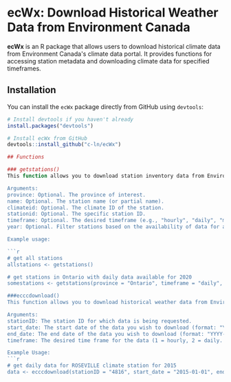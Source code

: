 # ecWx: Download Historical Weather Data from Environment Canada

**ecWx** is an R package that allows users to download historical climate data from Environment Canada's climate data portal. It provides functions for accessing station metadata and downloading climate data for specified timeframes.

## Installation

You can install the `ecWx` package directly from GitHub using `devtools`:

```r
# Install devtools if you haven't already
install.packages("devtools")

# Install ecWx from GitHub
devtools::install_github("c-ln/ecWx")

## Functions

### getstations()
This function allows you to download station inventory data from Environment Canada's climate station database. The station inventory can be optionally filtered based on several criteria, such as province, station name, or climate ID. If filters are not specified, all stations are returned. This function can be used to select stations for analysis and to determine the station ID, which is required for the ecccdownload() function.

Arguments:
province: Optional. The province of interest.
name: Optional. The station name (or partial name).
climateid: Optional. The climate ID of the station.
stationid: Optional. The specific station ID.
timeframe: Optional. The desired timeframe (e.g., "hourly", "daily", "monthly").
year: Optional. Filter stations based on the availability of data for a specific year.

Example usage:

```r
# get all stations
allstations <- getstations()

# get stations in Ontario with daily data available for 2020
somestations <- getstations(province = "Ontario", timeframe = "daily", year = "2020) 

###ecccdownload()
This function allows you to download historical weather data from Environment Canada based on a station ID and date range you specify. The function currently supports downloading hourly and daily data; monthly data handling is not yet implemented.

Arguments:
stationID: The station ID for which data is being requested.
start_date: The start date of the data you wish to download (format: "YYYY-MM-DD").
end_date: The end date of the data you wish to download (format: "YYYY-MM-DD").
timeframe: The desired time frame for the data (1 = hourly, 2 = daily. 3 = monthly not yet available).

Example Usage:
```r
# get daily data for ROSEVILLE climate station for 2015
data <- ecccdownload(stationID = "4816", start_date = "2015-01-01", end_date = "2015-12-31", timeframe = 2)